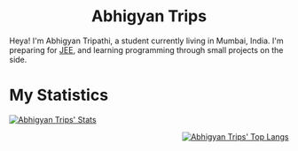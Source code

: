 <h1 align="center"><b>Abhigyan Trips</b></h1>
Heya! I'm Abhigyan Tripathi, a student currently living in Mumbai, India. I'm preparing for 
<a href="https://en.wikipedia.org/wiki/Joint_Entrance_Examination">JEE</a>, 
and learning programming through small projects  on the side.


# My Statistics

<p align="left">
<a href="https://github.com/abhigyantrips"><img src="https://github-readme-stats.vercel.app/api?username=abhigyantrips&hide=issues&show_icons=true&theme=gruvbox" alt="Abhigyan Trips' Stats" /></a>

<p align="right">
<a href="https://github.com/abhigyantrips"><img src="https://github-readme-stats.vercel.app/api/top-langs/?username=abhigyantrips&theme=gruvbox" alt="Abhigyan Trips' Top Langs" /></a>
